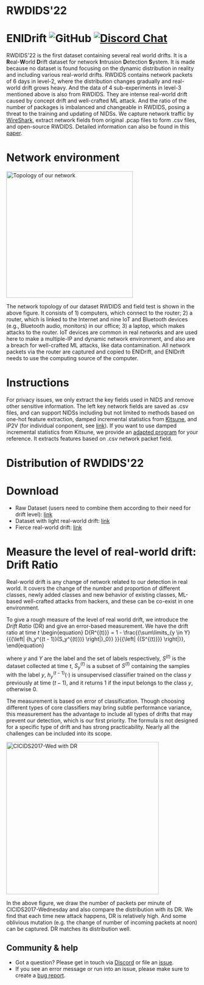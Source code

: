 # RWDIDS'22
**ENIDrift**
![GitHub](https://img.shields.io/github/license/anonymousgithubrepo/enidrift)
[![Discord Chat][discord-badge]][discord]
==

RWDIDS'22 is the first dataset containing several real world drifts. It is a **R**eal-**W**orld **D**rift dataset for network **I**ntrusion **D**etection **S**ystem. It is made because no dataset is found focusing on the dynamic distribution in reality and including various real-world drifts. RWDIDS contains network packets of 6 days in level-2, where the distribution changes gradually and real-world drift grows heavy. And the data of 4 sub-experiments in level-3 mentioned above is also from RWDIDS. They are intense real-world drift caused by concept drift and well-crafted ML attack. And the ratio of the number of packages is imbalanced and changeable in RWDIDS, posing a threat to the training and updating of NIDSs. We capture network traffic by [WireShark](https://www.wireshark.org/), extract network fields from original .pcap files to form .csv files, and open-source RWDIDS. Detailed information can also be found in this [paper](https://github.com/AnonymousGithubRepo/ENIDrift/blob/main/ENIDrift.pdf).

# Network environment
<img width="332" alt="Topology of our network" src="https://user-images.githubusercontent.com/102900943/179391015-edee86e8-f82b-4bb8-ace9-d31206173b39.png">

The network topology of our dataset RWDIDS and field test is shown in the above figure. It consists of 1) computers, which connect to the router; 2) a router, which is linked to the Internet and nine IoT and Bluetooth devices (e.g., Bluetooth audio, monitors) in our office; 3) a laptop, which makes attacks to the router. IoT devices are common in real networks and are used here to make a multiple-IP and dynamic network environment, and also are a breach for well-crafted ML attacks, like data contamination. All network packets via the router are captured and copied to ENIDrift, and ENIDrift needs to use the computing source of the computer.

# Instructions

For privacy issues, we only extract the key fields used in NIDS and remove other sensitive information. The left key network fields are saved as .csv files, and can support NIDSs including but not limited to methods based on one-hot feature extraction, damped incremental statistics from [Kitsune](https://github.com/ymirsky/Kitsune-py), and iP2V (for individual conponent, see [link](https://github.com/AnonymousGithubRepo/ENIDrift/tree/main/ENIDrift/iP2V)). If you want to use damped incremental statistics from Kitsune, we provide an [adapted program](https://github.com/AnonymousGithubRepo/ENIDrift/tree/main/RWDIDS/DISKitsuneCSV) for your reference. It extracts features based on .csv network packet field.

# Distribution of RWDIDS'22

# Download

* Raw Dataset (users need to combine them according to their need for drift level): [link](https://drive.google.com/drive/folders/11Trsu4zsKJo8CBbv52j_N6BEPjcJkItu?usp=sharing)
* Dataset with light real-world drift: [link](https://drive.google.com/drive/folders/11Trsu4zsKJo8CBbv52j_N6BEPjcJkItu?usp=sharing)
* Fierce real-world drift: [link](https://drive.google.com/drive/folders/11Trsu4zsKJo8CBbv52j_N6BEPjcJkItu?usp=sharing)

# Measure the level of real-world drift: Drift Ratio

Real-world drift is any change of network related to our detection in real world. It covers the change of the number and proportion of different classes, newly added classes and new behavior of existing classes, ML-based well-crafted attacks from hackers, and these can be co-exist in one environment.

To give a rough measure of the level of real world drift, we introduce the *Drift Ratio* (DR) and give an error-based measurement. We have the drift ratio at time $t$
\begin{equation}
D{R^{(t)}} = 1 - \frac{{\sum\limits_{y \in Y} {{{\left\| {h_y^{(t - 1)}(S_y^{(t)})} \right\|}_0}} }}{{\left| {{S^{(t)}}} \right|}},
\end{equation}

where $y$ and $Y$ are the label and the set of labels respectively, $S^{(t)}$ is the dataset collected at time $t$, $S^{(t)}_{y}$ is a subset of $S^{(t)}$ containing the samples with the label $y$, $h^{(t-1)}_y(\cdot)$ is unsupervised classifier trained on the class $y$ previously at time $(t-1)$, and it returns $1$ if the input belongs to the class $y$, otherwise $0$.

The measurement is based on error of classification. Though choosing different types of core classifiers may bring subtle performance variance, this measurement has the advantage to include all types of drifts that may prevent our detection, which is our first priority. The formula is not designed for a specific type of drift and has strong practicability. Nearly all the challenges can be included into its scope.

<img width="400" alt="CICIDS2017-Wed with DR" src="https://user-images.githubusercontent.com/102900943/179403174-32869ebd-dafb-460b-bafd-414db555301b.png">

In the above figure, we draw the number of packets per minute of CICIDS2017-Wednesday and also compare the distribution with its DR. We find that each time new attack happens, DR is relatively high. And some oblivious mutation (e.g. the change of number of incoming packets at noon) can be captured. DR matches its distribution well.

## Community & help
* Got a question? Please get in touch via [Discord][discord] or file an [issue](https://github.com/anonymousgithubrepo/enidrift/issues).
* If you see an error message or run into an issue, please make sure to create a [bug report](https://github.com/anonymousgithubrepo/enidrift/issues).

<!-- refs -->
[license-badge]: https://img.shields.io/github/license/anonymousgithubrepo/enidrift
[discord]: https://discord.gg/BeVM624n
[discord-badge]: https://img.shields.io/badge/chat-on%20Discord-blue
